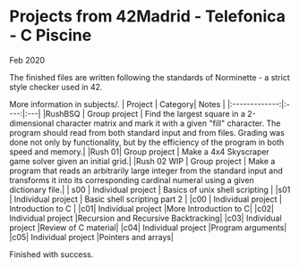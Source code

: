 # **Projects from 42Madrid - Telefonica - C Piscine**

Feb 2020

The finished files are written following the standards of Norminette - a strict style checker used in 42.

More information in subjects/.
| Project       | Category| Notes |
|:-------------:|:----:|:---|
|RushBSQ | Group project | Find the largest square in a 2-dimensional character matrix and mark it with a given "fill" character. The program should read from both standard input and from files. Grading was done not only by functionality, but by the efficiency of the program  in both speed and memory.|
|Rush 01|  Group project | Make a 4x4 Skyscraper game solver given an initial grid.|
|Rush 02  WIP | Group project | Make a program that reads an arbitrarily large integer from the standard input and transforms it into its corresponding cardinal numeral using a given dictionary file.|
| s00 | Individual project | Basics of unix shell scripting |
|s01  | Individual project | Basic shell scripting part 2 |
|c00 | Individual project | Introduction to C |
|c01| Individual project |More Introduction to C|
|c02| Individual project |Recursion and Recursive Backtracking|
|c03| Individual project |Review of C material|
|c04| Individual project |Program arguments|
|c05| Individual project |Pointers and arrays|

Finished with success.
